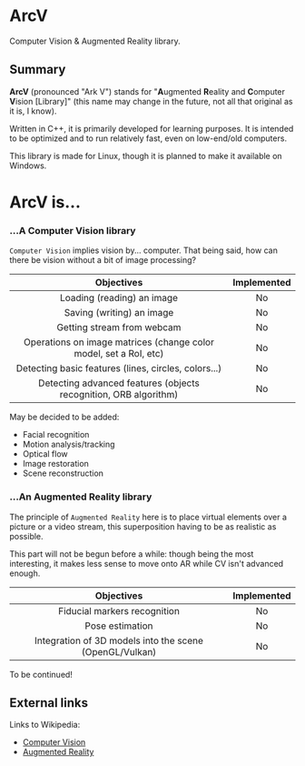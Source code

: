 # ArcV
Computer Vision &amp; Augmented Reality library.

## Summary

**ArcV** (pronounced "Ark V") stands for "**A**ugmented **R**eality and **C**omputer **V**ision [Library]" (this name may change in the future, not all that original as it is, I know).

Written in C++, it is primarily developed for learning purposes. It is intended to be optimized and to run relatively fast, even on low-end/old computers.

This library is made for Linux, though it is planned to make it available on Windows.

# ArcV is...

### ...A **C**omputer **V**ision library

`Computer Vision` implies vision by... computer. That being said, how can there be vision without a bit of image processing?

| Objectives | Implemented |
| :---------: | :---------: |
| Loading (reading) an image | No |
| Saving (writing) an image | No |
| Getting stream from webcam | No |
| Operations on image matrices (change color model, set a RoI, etc) | No |
| Detecting basic features (lines, circles, colors...) | No |
| Detecting advanced features (objects recognition, ORB algorithm) | No |

May be decided to be added:
- Facial recognition
- Motion analysis/tracking
- Optical flow
- Image restoration
- Scene reconstruction

### ...An **A**ugmented **R**eality library

The principle of `Augmented Reality` here is to place virtual elements over a picture or a video stream, this superposition having to be as realistic as possible.

This part will not be begun before a while: though being the most interesting, it makes less sense to move onto AR while CV isn't advanced enough.

| Objectives | Implemented |
| :---------: | :---------: |
| Fiducial markers recognition | No |
| Pose estimation | No |
| Integration of 3D models into the scene (OpenGL/Vulkan) | No |

To be continued!

## External links

Links to Wikipedia:
- [Computer Vision](https://en.wikipedia.org/wiki/Computer_vision)
- [Augmented Reality](https://en.wikipedia.org/wiki/Augmented_reality)
